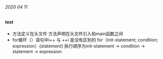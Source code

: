 ###### 2020 04 11

#### test

* 方法定义在头文件 方法声明在头文件引入和main函数之间
* for循环（）语句中i++ 与 ++i 是没有区别的 
  for（init-statement; condition; expression）{statement}
  执行顺序为init-statement -> condition -> statement -> expression 


